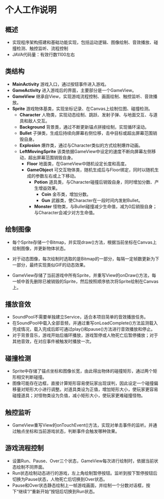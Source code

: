 # 个人工作说明

## 概述

- 实现程序架构搭建和基础功能实现，包括运动逻辑、图像绘制、音效播放、碰撞检测、触控监听、流程控制
- JAVA代码量：有效行数1100左右

## 类结构

- **MainActivity** 游戏入口，通过按钮事件进入游戏。
- **GameActivity** 进入游戏后的界面，主要部分是一个GameView。
- **GameView** 继承自View，实现游戏流程控制、画面绘制、触控监听、音效播放。
- **Sprite** 游戏物体基类，实现坐标记录、在Canvas上绘制位图、碰撞检测。
  - **Character** 人物类，实现动态绘制、跳跃、发射子弹、与地面交互、与道具和敌人交互。
  - **Background** 背景类，通过不断更新锚点拼接绘制，实现循环滚动。
  - **Bullet** 子弹类，生成后持续向屏幕右侧位移，击中目标或超出屏幕范围销毁自身。
  - **Explosion** 爆炸类，通过与Character类似的方式绘制爆炸动画。
  - **LeftMovingSprite** 该类依据GameView中设定的速度不断向屏幕左侧移动，超出屏幕范围销毁自身。
    - **Floor** 地面类，在GameView中随机设定长度和高度。
    - **GameObject** 可交互物体类，随机生成后与Floor绑定，同时以随机生成的参数左右或上下移动。
      - **Potion** 道具类，与Character碰撞后销毁自身，同时增加分数、产生增益效果。
        - **Coin** 金币类，增加分数。
        - **Gun** 武器类，使Character在一段时间内发射Bullet。
      - **Monster** 怪物类，与Bullet碰撞减少生命值，减为0后销毁自身；与Character会减少对方生命值。

## 绘制图像

- 每个Sprite存储一个Bitmap，并实现draw()方法，根据当前坐标在Canvas上绘制图像，并更新物体状态。
- 对于动态图像，每次绘制时选取的是Bitmap的一部分，每隔一定帧数更新为下一部分，最终实现类似GIF的动态效果。

- GameView存储了当前游戏中所有Sprite，并重写View的onDraw()方法，每一帧中首先删除已被销毁的Sprite，然后按照顺序依次将Sprite绘制在Canvas上。

## 播放音效

- SoundPool不需要单独建立Service，适合本项目简单的音效播放任务。
- 在SoundPool中载入全部音频，并通过重写onLoadComplete()方法监测载入完成情况，载入完成后即可通过play()和pause()方法进行音效播放和停止。
- 对于背景音乐，游戏开始后循环播放，游戏暂停或人物死亡后暂停播放；对于其他音效，在对应事件被触发时播放一次。

## 碰撞检测

- Sprite中存储了锚点坐标和图像长宽，由此得出物体的碰撞矩形，通过两个矩形相交判断碰撞。
- 图像可能存在边框，直接计算矩形容易使玩家出现误判，因此设定一个碰撞偏移量对矩形大小进行调整。对道具类设为正值，增加矩形大小，使玩家更容易碰撞道具；对怪物类设为负值，减小矩形大小，使玩家更难碰撞怪物。

## 触控监听

- GameView重写View的onTouchEvent()方法，实现对单击事件的监听。并通过触点坐标和当前游戏状态，判断事件会触发哪种效果。

## 游戏流程控制

- 设置Run、Pause、Over三个状态，GameView每次进行绘制时，依据当前状态绘制不同界面。
- Run状态绘制动态进行的游戏，左上角绘制暂停按钮。监听到按下暂停按钮后切换为Pause状态，人物死亡后切换到Over状态。
- Pause和Over状态静态绘制上一帧游戏画面，并绘制一个分数对话框，按下“继续”/“重新开始”按钮后切换到Run状态。
